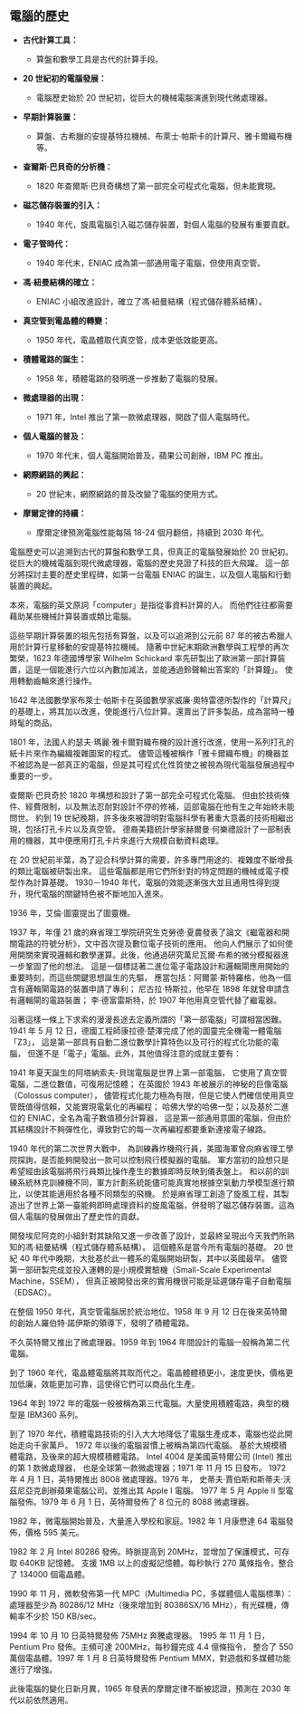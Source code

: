 
## 電腦的歷史

- **古代計算工具：**

  - 算盤和數學工具是古代的計算手段。

- **20 世紀初的電腦發展：**

  - 電腦歷史始於 20 世紀初，從巨大的機械電腦演進到現代微處理器。

- **早期計算裝置：**

  - 算盤、古希臘的安提基特拉機械、布萊士·帕斯卡的計算尺、雅卡爾織布機等。

- **查爾斯·巴貝奇的分析機：**

  - 1820 年查爾斯·巴貝奇構想了第一部完全可程式化電腦，但未能實現。

- **磁芯儲存裝置的引入：**

  - 1940 年代，旋風電腦引入磁芯儲存裝置，對個人電腦的發展有重要貢獻。

- **電子管時代：**

  - 1940 年代末，ENIAC 成為第一部通用電子電腦，但使用真空管。

- **馮·紐曼結構的確立：**

  - ENIAC 小組改進設計，確立了馮·紐曼結構（程式儲存體系結構）。

- **真空管到電晶體的轉變：**

  - 1950 年代，電晶體取代真空管，成本更低效能更高。

- **積體電路的誕生：**

  - 1958 年，積體電路的發明進一步推動了電腦的發展。

- **微處理器的出現：**

  - 1971 年，Intel 推出了第一款微處理器，開啟了個人電腦時代。

- **個人電腦的普及：**

  - 1970 年代末，個人電腦開始普及，蘋果公司創辦，IBM PC 推出。

- **網際網路的興起：**

  - 20 世紀末，網際網路的普及改變了電腦的使用方式。

- **摩爾定律的持續：**
  - 摩爾定律預測電腦性能每隔 18-24 個月翻倍，持續到 2030 年代。

電腦歷史可以追溯到古代的算盤和數學工具，但真正的電腦發展始於 20 世紀初。
從巨大的機械電腦到現代微處理器，電腦的歷史見證了科技的巨大飛躍。
這一部分將探討主要的歷史里程碑，如第一台電腦 ENIAC 的誕生，以及個人電腦和行動裝置的興起。

本來，電腦的英文原詞「computer」是指從事資料計算的人。
而他們往往都需要藉助某些機械計算裝置或類比電腦。

這些早期計算裝置的祖先包括有算盤，以及可以追溯到公元前 87 年的被古希臘人用於計算行星移動的安提基特拉機械。
隨著中世紀末期歐洲數學與工程學的再次繁榮，1623 年德國博學家 Wilhelm Schickard 率先研製出了歐洲第一部計算裝置，這是一個能進行六位以內數加減法，並能通過鈴聲輸出答案的「計算鐘」。
使用轉動齒輪來進行操作。

1642 年法國數學家布萊士·帕斯卡在英國數學家威廉·奧特雷德所製作的「計算尺」的基礎上，將其加以改進，使能進行八位計算。還賣出了許多製品，成為當時一種時髦的商品。

1801 年，法國人約瑟夫·瑪麗·雅卡爾對織布機的設計進行改進，使用一系列打孔的紙卡片來作為編織複雜圖案的程式。
儘管這種被稱作「雅卡爾織布機」的機器並不被認為是一部真正的電腦，但是其可程式化性質使之被視為現代電腦發展過程中重要的一步。

查爾斯·巴貝奇於 1820 年構想和設計了第一部完全可程式化電腦。
但由於技術條件、經費限制，以及無法忍耐對設計不停的修補，這部電腦在他有生之年始終未能問世。
約到 19 世紀晚期，許多後來被證明對電腦科學有著重大意義的技術相繼出現，包括打孔卡片以及真空管。
德裔美籍統計學家赫爾曼·何樂禮設計了一部制表用的機器，其中便應用打孔卡片來進行大規模自動資料處理。

在 20 世紀前半葉，為了迎合科學計算的需要，許多專門用途的、複雜度不斷增長的類比電腦被研製出來。
這些電腦都是用它們所針對的特定問題的機械或電子模型作為計算基礎。
1930－1940 年代，電腦的效能逐漸強大並且通用性得到提升，現代電腦的關鍵特色被不斷地加入進來。

1936 年，艾倫·圖靈提出了圖靈機。

1937 年，年僅 21 歲的麻省理工學院研究生克勞德·夏農發表了論文《繼電器和開關電路的符號分析》，文中首次提及數位電子技術的應用。
他向人們展示了如何使用開關來實現邏輯和數學運算。此後，他通過研究萬尼瓦爾·布希的微分模擬器進一步鞏固了他的想法。
這是一個標誌著二進位電子電路設計和邏輯閘應用開始的重要時刻，而這些關鍵思想誕生的先驅，
應當包括：阿爾蒙·斯特羅格，他為一個含有邏輯閘電路的裝置申請了專利；
尼古拉·特斯拉，他早在 1898 年就曾申請含有邏輯閘的電路裝置；
李·德富雷斯特，於 1907 年他用真空管代替了繼電器。

沿著這樣一條上下求索的漫漫長途去定義所謂的「第一部電腦」可謂相當困難。
1941 年 5 月 12 日，德國工程師康拉德·楚澤完成了他的圖靈完全機電一體電腦「Z3」，
這是第一部具有自動二進位數學計算特色以及可行的程式化功能的電腦，
但還不是「電子」電腦。此外，其他值得注意的成就主要有：

1941 年夏天誕生的阿塔納索夫-貝瑞電腦是世界上第一部電腦，
它使用了真空管電腦，二進位數值，可復用記憶體；
在英國於 1943 年被展示的神秘的巨像電腦（Colossus computer），
儘管程式化能力極為有限，但是它使人們確信使用真空管既值得信賴，又能實現電氣化的再編程；
哈佛大學的哈佛一型；以及基於二進位的 ENIAC，全名為電子數值積分計算器，
這是第一部通用意圖的電腦，但由於其結構設計不夠彈性化，導致對它的每一次再編程都要重新連接電子線路。

1940 年代的第二次世界大戰中，
為訓練轟炸機飛行員，美國海軍曾向麻省理工學院探詢，是否能夠開發出一款可以控制飛行模擬器的電腦。
軍方當初的設想只是希望經由該電腦將飛行員類比操作產生的數據即時反映到儀表盤上。
和以前的訓練系統林克訓練機不同，軍方計劃系統能儘可能真實地根據空氣動力學模型進行類比，以使其能適用於各種不同類型的飛機。
於是麻省理工創造了旋風工程，其製造出了世界上第一臺能夠即時處理資料的旋風電腦，併發明了磁芯儲存裝置。這為個人電腦的發展做出了歷史性的貢獻。

開發埃尼阿克的小組針對其缺陷又進一步改善了設計，並最終呈現出今天我們所熟知的馮·紐曼結構（程式儲存體系結構）。
這個體系是當今所有電腦的基礎。 20 世紀 40 年代中晚期，大批基於此一體系的電腦開始研製，其中以英國最早。
儘管第一部研製完成並投入運轉的是小規模實驗機（Small-Scale Experimental Machine，SSEM），
但真正被開發出來的實用機很可能是延遲儲存電子自動電腦（EDSAC）。

在整個 1950 年代，真空管電腦居於統治地位。1958 年 9 月 12 日在後來英特爾的創始人羅伯特·諾伊斯的領導下，發明了積體電路。

不久英特爾又推出了微處理器。1959 年到 1964 年間設計的電腦一般稱為第二代電腦。

到了 1960 年代，電晶體電腦將其取而代之。電晶體體積更小，速度更快，價格更加低廉，效能更加可靠，這使得它們可以商品化生產。

1964 年到 1972 年的電腦一般被稱為第三代電腦。大量使用積體電路，典型的機型是 IBM360 系列。

到了 1970 年代，積體電路技術的引入大大地降低了電腦生產成本，電腦也從此開始走向千家萬戶。
1972 年以後的電腦習慣上被稱為第四代電腦。
基於大規模積體電路，及後來的超大規模積體電路。
Intel 4004 是美國英特爾公司 (Intel) 推出的第 1 款微處理器，
也是全球第一款微處理器；1971 年 11 月 15 日發布。
1972 年 4 月 1 日，英特爾推出 8008 微處理器。1976 年，
史蒂夫·賈伯斯和斯蒂夫·沃茲尼亞克創辦蘋果電腦公司。並推出其 Apple I 電腦。
1977 年 5 月 Apple II 型電腦發佈。1979 年 6 月 1 日，英特爾發佈了 8 位元的 8088 微處理器。

1982 年，微電腦開始普及，大量進入學校和家庭。1982 年 1 月康懋達 64 電腦發佈，價格 595 美元。

1982 年 2 月 Intel 80286 發佈。時脈提高到 20MHz，並增加了保護模式，可存取 640KB 記憶體。
支援 1MB 以上的虛擬記憶體。每秒執行 270 萬條指令，整合了 134000 個電晶體。

1990 年 11 月，微軟發佈第一代 MPC（Multimedia PC，多媒體個人電腦標準）：
處理器至少為 80286/12 MHz（後來增加到 80386SX/16 MHz），有光碟機，傳輸率不少於 150 KB/sec。

1994 年 10 月 10 日英特爾發佈 75MHz 奔騰處理器。
1995 年 11 月 1 日，Pentium Pro 發佈。主頻可達 200MHz，每秒鐘完成 4.4 億條指令，
整合了 550 萬個電晶體。1997 年 1 月 8 日英特爾發佈 Pentium MMX，對遊戲和多媒體功能進行了增強。

此後電腦的變化日新月異，1965 年發表的摩爾定律不斷被認證，預測在 2030 年代以前依然適用。
